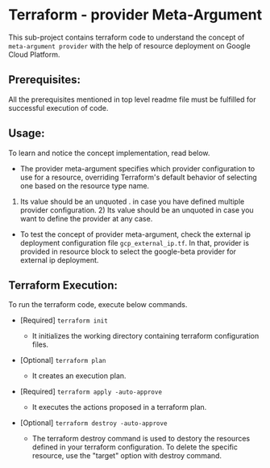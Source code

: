 # Terraform - provider Meta-Argument
This sub-project contains terraform code to understand the concept of `meta-argument provider` with the help of resource deployment on Google Cloud Platform.

## Prerequisites:
All the prerequisites mentioned in top level readme file must be fulfilled for successful execution of code.

## Usage:
To learn and notice the concept implementation, read below.

-   The provider meta-argument specifies which provider configuration to use for a resource, overriding Terraform's default behavior of selecting one based on the resource type name.
1) Its value should be an unquoted <PROVIDER>.<ALIAS> in case you have defined multiple provider configuration. 2) Its value should be an unquoted <PROVIDER> in case you want to define the provider at any case.

-   To test the concept of provider meta-argument, check the external ip deployment configuration file `gcp_external_ip.tf`. In that, provider is provided in resource block to select the google-beta provider for external ip deployment.

## Terraform Execution:
To run the terraform code, execute below commands.

-   [Required] `terraform init`
    -   It initializes the working directory containing terraform configuration files.

-   [Optional] `terraform plan`
    -   It creates an execution plan.

-   [Required] `terraform apply -auto-approve`
    -   It executes the actions proposed in a terraform plan.

-   [Optional] `terraform destroy -auto-approve`
    -   The terraform destroy command is used to destory the resources defined in your terraform configuration. To delete the specific resource, use the "target" option with destroy command.